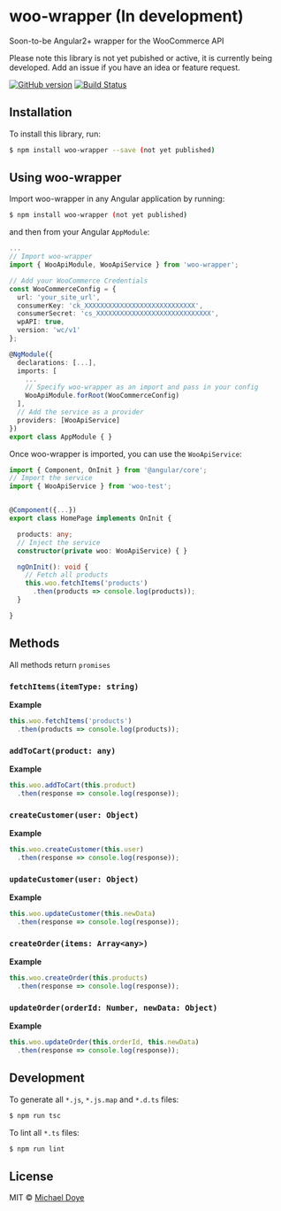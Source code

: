 # woo-wrapper (In development)
Soon-to-be Angular2+ wrapper for the WooCommerce API

Please note this library is not yet pubished or active, it is currently being developed. Add an issue if you have an idea or feature request.

[![GitHub version](https://badge.fury.io/gh/michaeldoye%2Fwoo-wrapper.svg)](https://badge.fury.io/gh/michaeldoye%2Fwoo-wrapper)
[![Build Status](https://travis-ci.org/michaeldoye/woo-wrapper.svg?branch=master)](https://travis-ci.org/michaeldoye/woo-wrapper)

## Installation

To install this library, run:

```bash
$ npm install woo-wrapper --save (not yet published)
```

## Using woo-wrapper

Import woo-wrapper in any Angular application by running:

```bash
$ npm install woo-wrapper (not yet published)
```

and then from your Angular `AppModule`:

```typescript
...
// Import woo-wrapper
import { WooApiModule, WooApiService } from 'woo-wrapper';

// Add your WooCommerce Credentials
const WooCommerceConfig = {
  url: 'your_site_url',
  consumerKey: 'ck_XXXXXXXXXXXXXXXXXXXXXXXXXXXX',
  consumerSecret: 'cs_XXXXXXXXXXXXXXXXXXXXXXXXXXXXX',
  wpAPI: true,
  version: 'wc/v1'
};

@NgModule({
  declarations: [...],
  imports: [
    ...
    // Specify woo-wrapper as an import and pass in your config
    WooApiModule.forRoot(WooCommerceConfig)
  ],
  // Add the service as a provider
  providers: [WooApiService]
})
export class AppModule { }
```

Once woo-wrapper is imported, you can use the `WooApiService`:

```typescript
import { Component, OnInit } from '@angular/core';
// Import the service
import { WooApiService } from 'woo-test';


@Component({...})
export class HomePage implements OnInit { 

  products: any;
  // Inject the service
  constructor(private woo: WooApiService) { }

  ngOnInit(): void {
    // Fetch all products
    this.woo.fetchItems('products')
      .then(products => console.log(products));
  }

}

```

## Methods

All methods return `promises`

### `fetchItems(itemType: string)`

**Example**

```typescript
this.woo.fetchItems('products')
  .then(products => console.log(products));
```

### `addToCart(product: any)`

**Example**

```typescript
this.woo.addToCart(this.product)
  .then(response => console.log(response));
```

### `createCustomer(user: Object)`

**Example**

```typescript
this.woo.createCustomer(this.user)
  .then(response => console.log(response));
```

### `updateCustomer(user: Object)`

**Example**

```typescript
this.woo.updateCustomer(this.newData)
  .then(response => console.log(response));
```

### `createOrder(items: Array<any>)`

**Example**

```typescript
this.woo.createOrder(this.products)
  .then(response => console.log(response));
```

### `updateOrder(orderId: Number, newData: Object)`

**Example**

```typescript
this.woo.updateOrder(this.orderId, this.newData)
  .then(response => console.log(response));
```

## Development

To generate all `*.js`, `*.js.map` and `*.d.ts` files:

```bash
$ npm run tsc
```

To lint all `*.ts` files:

```bash
$ npm run lint
```

## License

MIT © [Michael Doye](mailto:michaeldoye[@]gmail.com)
